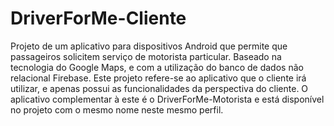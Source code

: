 # DriverForMe-Cliente
Projeto de um aplicativo para dispositivos Android que permite que passageiros solicitem serviço de motorista particular.
Baseado na tecnologia do Google Maps, e com a utilização do banco de dados não relacional Firebase.
Este projeto refere-se ao aplicativo que o cliente irá utilizar, e apenas possui as funcionalidades da perspectiva do cliente. 
O aplicativo complementar à este é o DriverForMe-Motorista e está disponível no projeto com o mesmo nome neste mesmo perfil.
